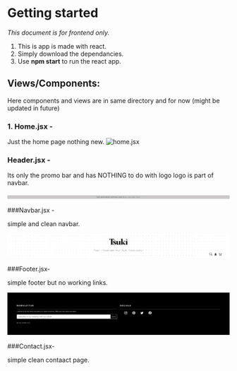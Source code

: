 # Getting started

*This document is for frontend only.*

1. This is app is made with react.
2. Simply download the dependancies.
3. Use **npm start** to run the react app.

## Views/Components:

Here components and views are in same directory and for now (might be updated in future)

### 1. Home.jsx -

Just the home page nothing new.
![home.jsx](Homepage.png)

### Header.jsx -

Its only the promo bar and has NOTHING to do with logo logo is part of navbar.

![header.jsx](Header.png)

###Navbar.jsx -

simple and clean navbar.

![Navbar.jsx](NavBar.png)

###Footer.jsx-

simple footer but no working links.

![Footer.jsx](Footer.png)

###Contact.jsx-

simple clean contaact page.

